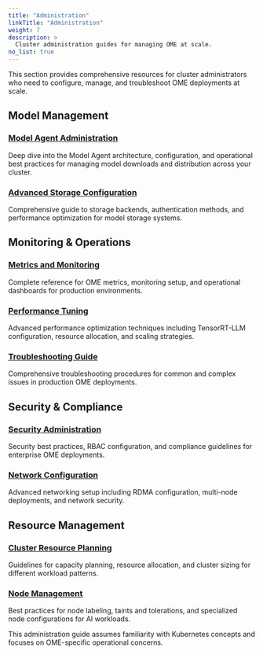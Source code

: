 ```yaml
---
title: "Administration"
linkTitle: "Administration"
weight: 7
description: >
  Cluster administration guides for managing OME at scale.
no_list: true
---
```


This section provides comprehensive resources for cluster administrators who need to configure, manage, and troubleshoot OME deployments at scale.

## Model Management

### [Model Agent Administration](/docs/administration/model-agent/)

Deep dive into the Model Agent architecture, configuration, and operational best practices for managing model downloads and distribution across your cluster.

### [Advanced Storage Configuration](/docs/administration/storage/)

Comprehensive guide to storage backends, authentication methods, and performance optimization for model storage systems.

## Monitoring & Operations

### [Metrics and Monitoring](/docs/administration/monitoring/)

Complete reference for OME metrics, monitoring setup, and operational dashboards for production environments.

### [Performance Tuning](/docs/administration/performance/)

Advanced performance optimization techniques including TensorRT-LLM configuration, resource allocation, and scaling strategies.

### [Troubleshooting Guide](/docs/administration/troubleshooting/)

Comprehensive troubleshooting procedures for common and complex issues in production OME deployments.

## Security & Compliance

### [Security Administration](/docs/administration/security/)

Security best practices, RBAC configuration, and compliance guidelines for enterprise OME deployments.

### [Network Configuration](/docs/administration/networking/)

Advanced networking setup including RDMA configuration, multi-node deployments, and network security.

## Resource Management

### [Cluster Resource Planning](/docs/administration/resource-planning/)

Guidelines for capacity planning, resource allocation, and cluster sizing for different workload patterns.

### [Node Management](/docs/administration/node-management/)

Best practices for node labeling, taints and tolerations, and specialized node configurations for AI workloads.

This administration guide assumes familiarity with Kubernetes concepts and focuses on OME-specific operational concerns. 